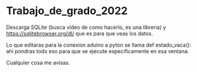 # Trabajo_de_grado_2022
 
Descarga SQLite (busca video de como hacerlo, es una libreria) y https://sqlitebrowser.org/dl/ que es para que veas los datos.

Lo que editaras para la conexion aduino a pyton se llama def estado_vaca(): ahi pondras todo eso para que se ejecute especificamente en esa ventana.

Cualquier cosa me avisas.
